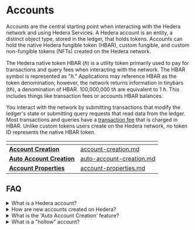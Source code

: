# Accounts

Accounts are the central starting point when interacting with the Hedera network and using Hedera Services. A Hedera account is an entity, a distinct object type, stored in the ledger, that holds tokens. Accounts can hold the native Hedera fungible token (HBAR), custom fungible, and custom non-fungible tokens (NFTs) created on the Hedera network.

The Hedera native token HBAR (ℏ) is a utility token primarily used to pay for transactions and query fees when interacting with the network. The HBAR symbol is represented as "ℏ." Applications may reference HBAR as the token denomination; however, the network returns information in tinybars (tℏ), a denomination of HBAR. 100,000,000 tℏ are equivalent to 1 ℏ. This includes things like transaction fees or accounts HBAR balances.

You interact with the network by submitting transactions that modify the ledger's state or submitting query requests that read data from the ledger. Most transactions and queries have a [transaction fee](../../networks/mainnet/fees/) that is charged in HBAR. Unlike custom tokens users create on the Hedera network, no token ID represents the native HBAR token.

<table data-view="cards"><thead><tr><th></th><th data-hidden data-card-target data-type="content-ref"></th></tr></thead><tbody><tr><td><a href="account-creation.md"><strong>Account Creation</strong></a></td><td><a href="account-creation.md">account-creation.md</a></td></tr><tr><td><a href="auto-account-creation.md"><strong>Auto Account Creation</strong></a></td><td><a href="auto-account-creation.md">auto-account-creation.md</a></td></tr><tr><td><a href="account-properties.md"><strong>Account Properties</strong></a></td><td><a href="account-properties.md">account-properties.md</a></td></tr></tbody></table>

## FAQ

<details>

<summary>What is a Hedera account?</summary>

A Hedera account is a unique entity in the Hedera Network that can hold tokens. These can be Hedera's native fungible token (HBAR), custom fungible, or [non-fungible tokens (NFTs)](../../support-and-community/glossary.md#non-fungible-token-nft).

</details>

<details>

<summary>How are new accounts created on Hedera?</summary>

New accounts are created by submitting a transaction to the network and paying the transaction fee. You'll need access to an existing account with sufficient HBAR to cover this fee. If you don't have access to an existing account, you can use a supported wallet, visit the [Hedera Developer Portal](https://portal.hedera.com/), or use the "Auto Account Creation" feature for applications.

</details>

<details>

<summary>What is the 'Auto Account Creation' feature?</summary>

[Auto Account Creation](auto-account-creation.md) allows applications to generate free user accounts instantly, even without an internet connection, by creating an account alias.

</details>

<details>

<summary>What is a "hollow" account?</summary>

If an account is created with an [EVM address](auto-account-creation.md#evm-address) alias via [Auto Account Creation](auto-account-creation.md), it results in a "hollow" account. This account has an account number and alias but no account key. It can accept token transfers but cannot transfer tokens or modify account properties until the account key has been added, completing the account.

</details>
